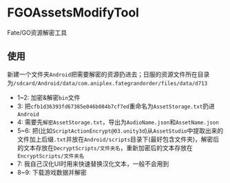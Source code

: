 # FGOAssetsModifyTool
Fate/GO资源解密工具

## 使用
新建一个文件夹`Android`把需要解密的资源扔进去；日服的资源文件所在目录为`/sdcard/Android/data/com.aniplex.fategrandorder/files/data/d713`  
* 1\~2: 加密&解密`bin`文件
* 3: 把`cfb1d36393fd67385e046b084b7cf7ed`重命名为`AssetStorage.txt`扔进`Android`
* 4: 需要先`解密AssetStorage.txt`，导出为`AudioName.json`和`AssetName.json`
* 5\~6: 把(比如`ScriptActionEncrypt@03.unity3d`)从`AssetStudio`中提取出来的文件加上后缀`.txt`并放在`Android/scripts`目录下(最好包含文件夹)，解密后的文本存放在`DecryptScripts/文件夹名`，重新加密后的文本存放在`EncryptScripts/文件夹名`  
* 7: 我自己汉化UI时用来快速替换汉化文本，一般不会用到  
* 8\~9: 下载游戏数据并解密